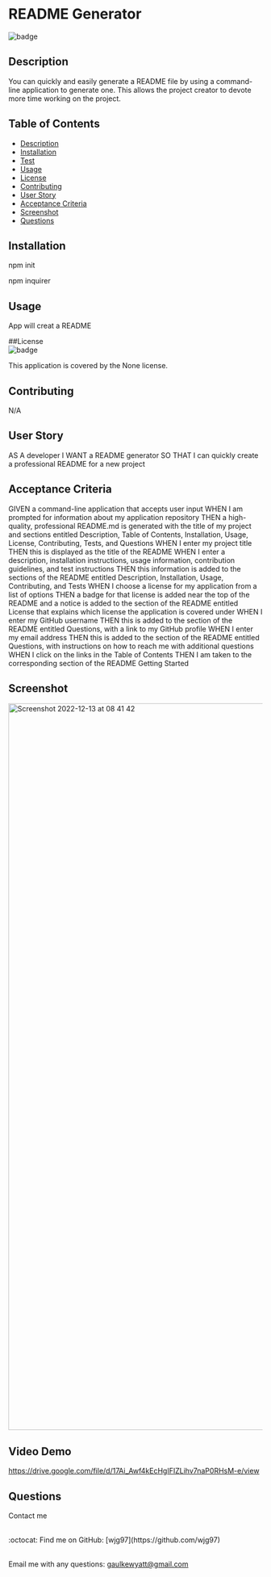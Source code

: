 # README Generator 
  
  ![badge](https://img.shields.io/badge/license-None-orange)<br />

  ## Description
  You can quickly and easily generate a README file by using a command-line application to generate one. This allows the project creator to devote more time working on the project.

  ## Table of Contents
  - [Description](#description)
  - [Installation](#installation)
  - [Test](#tests)
  - [Usage](#usage)
  - [License](#license)
  - [Contributing](#contributing)
  - [User Story](#userStory)
  - [Acceptance Criteria](#acceptanceCriteria)
  - [Screenshot](#screenShot)
  - [Questions](#questions)

  ## Installation
  npm init

  npm inquirer

  ## Usage
  App will creat a README 

  ##License <br>
  ![badge](https://img.shields.io/badge/license-None-orange)
  <br />

  This application is covered by the None license. 

  ## Contributing
  N/A

  ## User Story
  AS A developer I WANT a README generator SO THAT I can quickly create a professional README for a new project

  ## Acceptance Criteria
  GIVEN a command-line application that accepts user input
  WHEN I am prompted for information about my application repository
  THEN a high-quality, professional README.md is generated with the title of my project and sections entitled Description, Table of Contents, Installation, Usage, License, Contributing, Tests, and Questions
  WHEN I enter my project title
  THEN this is displayed as the title of the README
  WHEN I enter a description, installation instructions, usage information, contribution guidelines, and test instructions
  THEN this information is added to the sections of the README entitled Description, Installation, Usage, Contributing, and Tests
  WHEN I choose a license for my application from a list of options
  THEN a badge for that license is added near the top of the README and a notice is added to the section of the README entitled License that explains which license the application is covered under
  WHEN I enter my GitHub username
  THEN this is added to the section of the README entitled Questions, with a link to my GitHub profile
  WHEN I enter my email address
  THEN this is added to the section of the README entitled Questions, with instructions on how to reach me with additional questions
  WHEN I click on the links in the Table of Contents
  THEN I am taken to the corresponding section of the README
  Getting Started

  ## Screenshot 
<img width="1440" alt="Screenshot 2022-12-13 at 08 41 42" src="https://user-images.githubusercontent.com/113846649/207386510-c06abfd4-ece7-42eb-bceb-9c87bee72a0c.png">

## Video Demo 
https://drive.google.com/file/d/17Ai_Awf4kEcHgIFIZLihv7naP0RHsM-e/view


  ## Questions
  Contact me <br />

  <br />
  :octocat: Find me on GitHub: [wjg97](https://github.com/wjg97)<br />
  <br />

  Email me with any questions: gaulkewyatt@gmail.com<br /><br />
  
      
